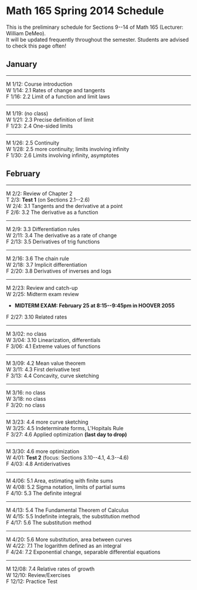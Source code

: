 # Math 165 Spring 2014 Schedule

This is the preliminary schedule for Sections 9--14 of Math 165 
(Lecturer: William DeMeo).  
It will be updated frequently throughout the semester. 
Students are advised to check this page often!

## January

---------------------------------------------------------
M 1/12: Course introduction  
W 1/14: 2.1 Rates of change and tangents  
F 1/16: 2.2 Limit of a function and limit laws  
<!-- ;  **MLP Review 1: 1.1, 1.2**    -->


---------------------------------------------------------
M 1/19: (no class)  
W 1/21: 2.3 Precise definition of limit  
F 1/23: 2.4 One-sided limits  
<!-- **MLP HW 1: 2.1, 2.2**    -->


---------------------------------------------------------
M 1/26: 2.5 Continuity  
W 1/28: 2.5 more continuity; limits involving infinity  
F 1/30: 2.6 Limits involving infinity, asymptotes  
<!-- **MLP HW 2: 2.4, 2.5**    -->
<!-- **MLP HW 3: 2.6**   -->


## February

-------------------------------------------------------
M 2/2: Review of Chapter 2  
T 2/3: **Test 1** (on Sections 2.1--2.6)  
W 2/4: 3.1 Tangents and the derivative at a point  
F 2/6: 3.2 The derivative as a function  

--------------
M 2/9: 3.3 Differentiation rules  
W 2/11: 3.4 The derivative as a rate of change  
F 2/13: 3.5 Derivatives of trig functions  
<!-- **MLP HW 4: 3.1, 3.2**    -->
<!-- **MLP HW 5: 3.3**    -->

----------------------------------------
M 2/16: 3.6 The chain rule  
W 2/18: 3.7 Implicit differentiation  
F 2/20: 3.8 Derivatives of inverses and logs  
<!-- **MLP HW 6: 3.4, 3.5**    -->
<!-- **MLP HW 7: 3.6**    -->
<!-- **MLP HW 8: 3.7**    -->

---------------------------------------------------------
M 2/23: Review and catch-up  
W 2/25: Midterm exam review  
+ **MIDTERM EXAM: February 25 at 8:15--9:45pm in HOOVER 2055**  

F 2/27: 3.10 Related rates  

---------------------------------------------------------  
M 3/02: no class  
W 3/04: 3.10 Linearization, differentials  
F 3/06: 4.1 Extreme values of functions
<!-- **MLP HW 10: 3.10, 3.11** -->
 
---------------------------------------------------------  
M 3/09: 4.2 Mean value theorem  
W 3/11: 4.3 First derivative test  
F 3/13: 4.4 Concavity, curve sketching
<!-- **MLP HW 11: 4.1, 4.3**   -->

---------------------------------------------------------  
M 3/16: no class  
W 3/18: no class  
F 3/20: no class  

---------------------------------------------------------  
M 3/23: 4.4 more curve sketching  
W 3/25: 4.5 Indeterminate forms, L'Hopitals Rule  
F 3/27: 4.6 Applied optimization **(last day to drop)**  
<!-- **MLP HW 12: 4.4, 4.5**   -->
<!-- **MLP HW 13: 4.6** (Tuesday)  -->

---------------------------------------------------------  
M 3/30: 4.6 more optimization  
W 4/01: **Test 2**  (focus: Sections 3.10--4.1, 4.3--4.6)  
F 4/03: 4.8 Antiderivatives  

---------------------------------------------------------  
M 4/06: 5.1 Area, estimating with finite sums  
W 4/08: 5.2 Sigma notation, limits of partial sums  
F 4/10: 5.3 The definite integral  
<!-- **MLP HW 14: 4.8**   -->

--------------------------------------------------------  
M 4/13: 5.4 The Fundamental Theorem of Calculus  
W 4/15: 5.5 Indefinite integrals, the substitution method  
F 4/17: 5.6 The substitution method  
<!-- **MLP HW 15: 5.1, 5.2** -->
<!-- **MLP HW 16: 5.3, HW 19: 5.4**     -->

---------------------------------------------------------  
M 4/20: 5.6 More substitution, area between curves  
W 4/22: 7.1 The logarithm defined as an integral  
F 4/24: 7.2 Exponential change, separable differential equations  
<!-- **MLP HW 20: 5.5** -->
<!-- **MLP HW 21: 5.6** -->

---------------------------------------------------------  
M 12/08: 7.4 Relative rates of growth  
W 12/10: Review/Exercises  
F 12/12: Practice Test  
<!-- **MLP HW 22: 7.1, 7.2**   -->
                                                                  
